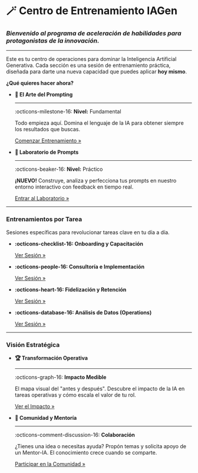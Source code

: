 # 🪄 Centro de Entrenamiento IAGen

### _Bienvenido al programa de aceleración de habilidades para protagonistas de la innovación._

---

Este es tu centro de operaciones para dominar la Inteligencia Artificial Generativa. Cada sección es una sesión de entrenamiento práctica, diseñada para darte una nueva capacidad que puedes aplicar **hoy mismo**.

**¿Qué quieres hacer ahora?**

<div class="grid cards" markdown>

-   __🚀 El Arte del Prompting__

    ---
    :octicons-milestone-16: **Nivel:** Fundamental

    Todo empieza aquí. Domina el lenguaje de la IA para obtener siempre los resultados que buscas.
    
    [Comenzar Entrenamiento &raquo;](prompting.md)

-   __🔬 Laboratorio de Prompts__

    ---
    :octicons-beaker-16: **Nivel:** Práctico

    **¡NUEVO!** Construye, analiza y perfecciona tus prompts en nuestro entorno interactivo con feedback en tiempo real.
    
    [Entrar al Laboratorio &raquo;](prompt-lab.md)

</div>

---

### Entrenamientos por Tarea

Sesiones específicas para revolucionar tareas clave en tu día a día.

<div class="grid cards" markdown>

-   __:octicons-checklist-16: Onboarding y Capacitación__

    [Ver Sesión &raquo;](entrenamiento-onboarding.md)

-   __:octicons-people-16: Consultoría e Implementación__

    [Ver Sesión &raquo;](entrenamiento-consultoria.md)

-   __:octicons-heart-16: Fidelización y Retención__

    [Ver Sesión &raquo;](entrenamiento-fidelizacion.md)

-   __:octicons-database-16: Análisis de Datos (Operations)__

    [Ver Sesión &raquo;](entrenamiento-analisis.md)

</div>

---

### Visión Estratégica

<div class="grid cards" markdown>

-   __🏆 Transformación Operativa__

    ---
    :octicons-graph-16: **Impacto Medible**

    El mapa visual del "antes y después". Descubre el impacto de la IA en tareas operativas y cómo escala el valor de tu rol.

    [Ver el Impacto &raquo;](transformacion-operativa.md)

-   __🤝 Comunidad y Mentoría__

    ---
    :octicons-comment-discussion-16: **Colaboración**

    ¿Tienes una idea o necesitas ayuda? Propón temas y solicita apoyo de un Mentor-IA. El conocimiento crece cuando se comparte.

    [Participar en la Comunidad &raquo;](comunidad.md)

</div>